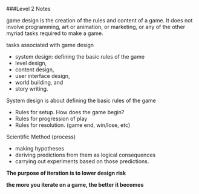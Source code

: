 ###Level 2 Notes

game design is the creation of the rules and content of a game. It does not involve programming, art or animation, or marketing, or any of the other myriad tasks required to make a game.


tasks associated with game design
- system design: defining the basic rules of the game
- level design, 
- content design, 
- user interface design, 
- world building, and 
- story writing.

System design is about defining the basic rules of the game
- Rules for setup. How does the game begin?
- Rules for progression of play
- Rules for resolution. (game end, win/lose, etc)

Scientific Method (process)
- making hypotheses
- deriving predictions from them as logical consequences
- carrying out experiments based on those predictions.

**The purpose of iteration is to lower design risk**

**the more you iterate on a game, the better it becomes**


